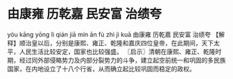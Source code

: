 # 由康雍     历乾嘉     民安富     治绩夸

yóu kāng yōng 	lì qián jiā 	mín ān fù 	zhì jì kuā
由康雍 	历乾嘉 	民安富 	治绩夸
【解释】顺治皇以后，分别是康熙、雍正、乾隆和嘉庆四位皇帝，在此期间，天下太平，人民生活比较安定，国家也比较强盛。
〖启示〗清朝在康熙、雍正、乾隆时期，经过同外部侵略势力及内部分裂势力的斗争，建立起空前统一和巩固的多民族国家，在内地设立了十八个行省，从而确立起比较巩固而稳定的政权。
